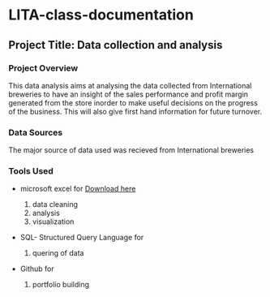 # LITA-class-documentation

## Project Title: Data collection and analysis

### Project Overview
This data analysis aims at analysing the data collected from International breweries to have an insight of the sales performance and profit margin generated from the store inorder to make useful decisions on the progress of the business. This will also give first hand information for future turnover.

### Data Sources
The major source of data used was recieved from International breweries

### Tools Used
- microsoft excel for [Download here](https://www.microsoft.com)
  1. data cleaning
  2. analysis
  3. visualization

- SQL- Structured Query Language for 
  1. quering of data

- Github for
  1. portfolio building
